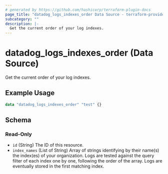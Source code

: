 ```yaml
---
# generated by https://github.com/hashicorp/terraform-plugin-docs
page_title: "datadog_logs_indexes_order Data Source - terraform-provider-datadog"
subcategory: ""
description: |-
  Get the current order of your log indexes.
---
```


# datadog_logs_indexes_order (Data Source)

Get the current order of your log indexes.

## Example Usage

```terraform
data "datadog_logs_indexes_order" "test" {}
```

<!-- schema generated by tfplugindocs -->
## Schema

### Read-Only

- `id` (String) The ID of this resource.
- `index_names` (List of String) Array of strings identifying by their name(s) the index(es) of your organization. Logs are tested against the query filter of each index one by one, following the order of the array. Logs are eventually stored in the first matching index.
